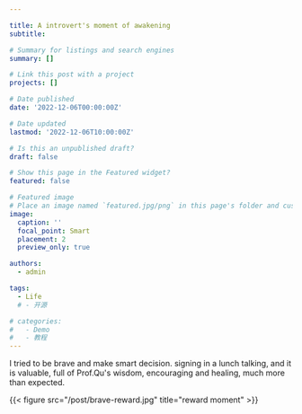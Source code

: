 ```yaml
---

title: A introvert's moment of awakening
subtitle: 

# Summary for listings and search engines
summary: []

# Link this post with a project
projects: []

# Date published
date: '2022-12-06T00:00:00Z'

# Date updated
lastmod: '2022-12-06T10:00:00Z'

# Is this an unpublished draft?
draft: false

# Show this page in the Featured widget?
featured: false

# Featured image
# Place an image named `featured.jpg/png` in this page's folder and customize its options here.
image:
  caption: ''
  focal_point: Smart
  placement: 2
  preview_only: true

authors:
  - admin

tags:
  - Life
  # - 开源

# categories:
#   - Demo
#   - 教程
---
```

I tried to be brave and make smart decision. signing in a lunch talking, and it is valuable, full of Prof.Qu's wisdom, encouraging and healing, much more than expected. 

{{< figure src="/post/brave-reward.jpg" title="reward moment" >}}

<!-- 
## Overview

Are you David? -->


